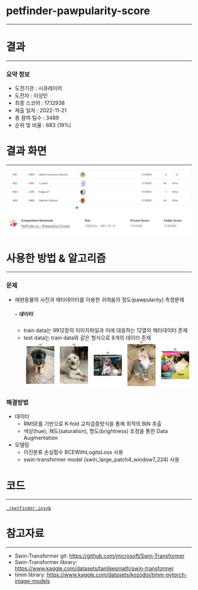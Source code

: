 # petfinder-pawpularity-score
---
# 결과
---
### 요약 정보
* 도전기관 : 시큐레이어
* 도전자 : 이상민
* 최종 스코어 : 17.12938
* 제출 일자 : 2022-11-21
* 총 참여 팀수 : 3489
* 순위 및 비율 : 683 (19%)

# 결과 화면
---
![ex_screenshot](./IMG/leaderBoard.png)
![ex_screenshot2](./IMG/Score.png)


# 사용한 방법 & 알고리즘
---
### 문제
* 애완동물의 사진과 메타데이터를 이용한 귀여움의 정도(pawpularity) 측정문제

  ##### - 데이터
  * train data는 9912장의 이미지파일과 이에 대응하는 12열의 메타데이터 존재
  * test data는 train data와 같은 형식으로 8개의 데이터 존재
    ![ex_screenshot3](./IMG/data.png)


### 해결방법
* 데이터
  * RMSE를 기반으로 K-fold 교차검증방식을 통해 최적의 BIN 추출
  * 색상(hue), 채도(saturation), 명도(brightness) 조정을 통한 Data Augmentation
* 모델링
  * 이진분류 손실함수 BCEWithLogitsLoss 사용 
  * swin-transformer model (swin_large_patch4_window7_224) 사용

# 코드
---
[`./petfinder.ipynb`](./petfinder.ipynb)

# 참고자료
---
* Swin-Transformer git: https://github.com/microsoft/Swin-Transformer
* Swin-Transformer library: https://www.kaggle.com/datasets/tanlikesmath/swin-transformer
* timm library: https://www.kaggle.com/datasets/kozodoi/timm-pytorch-image-models